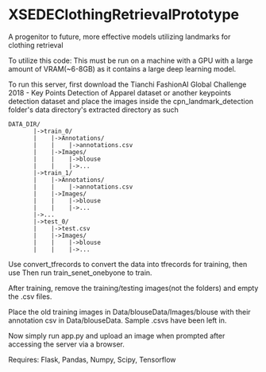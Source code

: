 # XSEDEClothingRetrievalPrototype
A progenitor to future, more effective models utilizing landmarks for clothing retrieval

To utilize this code:
This must be run on a machine with a GPU with a large amount of VRAM(~6-8GB) as it contains a large deep learning model.

To run this server, first download the Tianchi FashionAI Global Challenge 2018 - Key Points Detection of Apparel dataset or another keypoints detection dataset and place the images inside the cpn_landmark_detection folder's data directory's extracted directory as such
```
DATA_DIR/
 	   |->train_0/
 	   |    |->Annotations/
 	   |    |    |->annotations.csv
 	   |    |->Images/
 	   |    |    |->blouse
 	   |    |    |->...
 	   |->train_1/
 	   |    |->Annotations/
 	   |    |    |->annotations.csv
 	   |    |->Images/
 	   |    |    |->blouse
 	   |    |    |->...
 	   |->...
 	   |->test_0/
 	   |    |->test.csv
 	   |    |->Images/
 	   |    |    |->blouse
 	   |    |    |->...
  ```   
Use convert_tfrecords to convert the data into tfrecords for training, then use Then run train_senet_onebyone to train.

After training, remove the training/testing images(not the folders) and empty the .csv files.

Place the old training images in Data/blouseData/Images/blouse with their annotation csv in Data/blouseData. Sample .csvs have been left in.

Now simply run app.py and upload an image when prompted after accessing the server via a browser.

Requires: Flask, Pandas, Numpy, Scipy, Tensorflow

